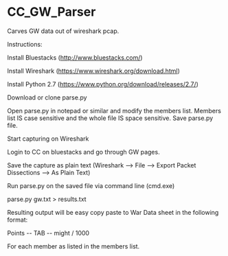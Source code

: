 # CC_GW_Parser
Carves GW data out of wireshark pcap.

Instructions:

Install Bluestacks (http://www.bluestacks.com/)

Install Wireshark (https://www.wireshark.org/download.html)

Install Python 2.7 (https://www.python.org/download/releases/2.7/)

Download or clone parse.py

Open parse.py in notepad or similar and modify the members list. Members list IS case sensitive and the whole file IS space sensitive. Save parse.py file.

Start capturing on Wireshark

Login to CC on bluestacks and go through GW pages.

Save the capture as plain text (Wireshark --> File --> Export Packet Dissections --> As Plain Text)


Run parse.py on the saved file via command line (cmd.exe)

  parse.py gw.txt > results.txt
  
Resulting output will be easy copy paste to War Data sheet in the following format:

  Points -- TAB -- might / 1000 

For each member as listed in the members list.
